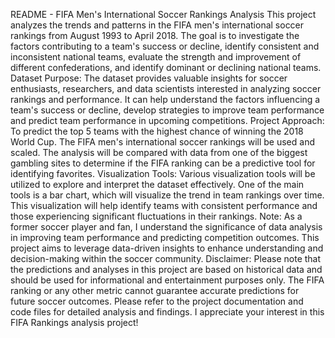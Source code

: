 README - FIFA Men's International Soccer Rankings Analysis
This project analyzes the trends and patterns in the FIFA men's international soccer rankings from August 1993 to April 2018. The goal is to investigate the factors contributing to a team's success or decline, identify consistent and inconsistent national teams, evaluate the strength and improvement of different confederations, and identify dominant or declining national teams.
Dataset Purpose: The dataset provides valuable insights for soccer enthusiasts, researchers, and data scientists interested in analyzing soccer rankings and performance. It can help understand the factors influencing a team's success or decline, develop strategies to improve team performance and predict team performance in upcoming competitions.
Project Approach: To predict the top 5 teams with the highest chance of winning the 2018 World Cup. The FIFA men's international soccer rankings will be used and scaled. The analysis will be compared with data from one of the biggest gambling sites to determine if the FIFA ranking can be a predictive tool for identifying favorites.
Visualization Tools: Various visualization tools will be utilized to explore and interpret the dataset effectively. One of the main tools is a bar chart, which will visualize the trend in team rankings over time. This visualization will help identify teams with consistent performance and those experiencing significant fluctuations in their rankings.
Note: As a former soccer player and fan, I understand the significance of data analysis in improving team performance and predicting competition outcomes. This project aims to leverage data-driven insights to enhance understanding and decision-making within the soccer community.
Disclaimer: Please note that the predictions and analyses in this project are based on historical data and should be used for informational and entertainment purposes only. The FIFA ranking or any other metric cannot guarantee accurate predictions for future soccer outcomes.
Please refer to the project documentation and code files for detailed analysis and findings.
I appreciate your interest in this FIFA Rankings analysis project!
